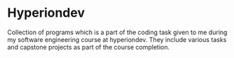 # Hyperiondev
Collection of programs which is a part of the coding task given to me during my software engineering course at hyperiondev. They include various tasks and capstone projects as part of the course completion.
